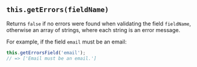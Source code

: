 ## `this.getErrors(fieldName)`

Returns `false` if no errors were found when validating the field `fieldName`, otherwise an array of strings, where each string is an error message.

For example, if the field `email` must be an email:

```jsx
this.getErrorsField('email');
// => ['Email must be an email.']
```
